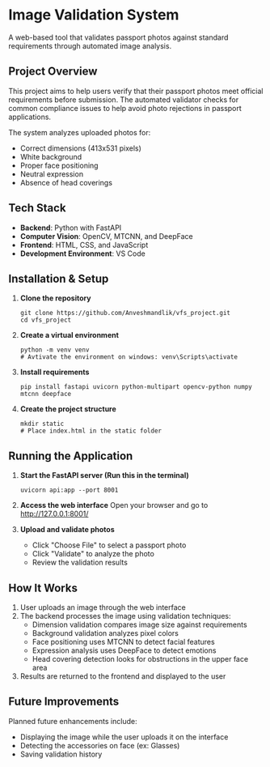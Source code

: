 # Image Validation System

A web-based tool that validates passport photos against standard requirements through automated image analysis.

## Project Overview

This project aims to help users verify that their passport photos meet official requirements before submission. The automated validator checks for common compliance issues to help avoid photo rejections in passport applications.

The system analyzes uploaded photos for:
- Correct dimensions (413x531 pixels)
- White background
- Proper face positioning
- Neutral expression
- Absence of head coverings

## Tech Stack

- **Backend**: Python with FastAPI
- **Computer Vision**: OpenCV, MTCNN, and DeepFace
- **Frontend**: HTML, CSS, and JavaScript
- **Development Environment**: VS Code

## Installation & Setup

1. **Clone the repository**
   ```
   git clone https://github.com/Anveshmandlik/vfs_project.git
   cd vfs_project
   ```

2. **Create a virtual environment**
   ```
   python -m venv venv
   # Avtivate the environment on windows: venv\Scripts\activate
   ```

3. **Install requirements**
   ```
   pip install fastapi uvicorn python-multipart opencv-python numpy mtcnn deepface
   ```

4. **Create the project structure**
   ```
   mkdir static
   # Place index.html in the static folder
   ```

## Running the Application

1. **Start the FastAPI server (Run this in the terminal)**
   ```
   uvicorn api:app --port 8001
   ```

2. **Access the web interface**
   Open your browser and go to http://127.0.0.1:8001/

3. **Upload and validate photos**
   - Click "Choose File" to select a passport photo
   - Click "Validate" to analyze the photo
   - Review the validation results

## How It Works

1. User uploads an image through the web interface
2. The backend processes the image using validation techniques:
   - Dimension validation compares image size against requirements
   - Background validation analyzes pixel colors
   - Face positioning uses MTCNN to detect facial features
   - Expression analysis uses DeepFace to detect emotions
   - Head covering detection looks for obstructions in the upper face area
3. Results are returned to the frontend and displayed to the user

## Future Improvements

Planned future enhancements include:

- Displaying the image while the user uploads it on the interface
- Detecting the accessories on face (ex: Glasses)
- Saving validation history
